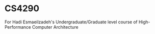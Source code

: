 # CS4290
For Hadi Esmaeilzadeh's Undergraduate/Graduate level course of High-Performance Computer Architecture
